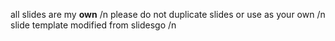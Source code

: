 all slides are my **own** /n
please do not duplicate slides or use as your own /n
slide template modified from slidesgo /n
